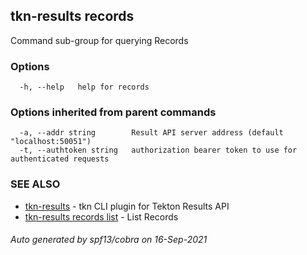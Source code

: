 ## tkn-results records

Command sub-group for querying Records

### Options

```
  -h, --help   help for records
```

### Options inherited from parent commands

```
  -a, --addr string        Result API server address (default "localhost:50051")
  -t, --authtoken string   authorization bearer token to use for authenticated requests
```

### SEE ALSO

* [tkn-results](tkn-results.md)	 - tkn CLI plugin for Tekton Results API
* [tkn-results records list](tkn-results_records_list.md)	 - List Records

###### Auto generated by spf13/cobra on 16-Sep-2021
